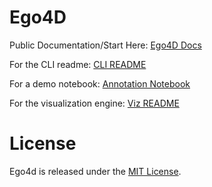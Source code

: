 # Ego4D

Public Documentation/Start Here: [Ego4D Docs](https://ego4d-data.org/docs/start-here/)

For the CLI readme: [CLI README](ego4d/cli/README.md)

For a demo notebook: [Annotation Notebook](notebooks/annotation_visualization.ipynb)

For the visualization engine: [Viz README](ego4d/viz/narrations/README.md)

# License

Ego4d is released under the [MIT License](LICENSE).
